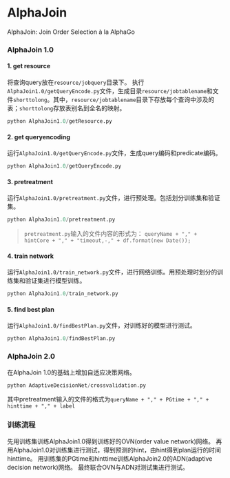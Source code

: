 # AlphaJoin
AlphaJoin: Join Order Selection à la AlphaGo

### AlphaJoin 1.0 
#### 1. get resource
将查询query放在```resource/jobquery```目录下。
执行```AlphaJoin1.0/getQueryEncode.py```文件，生成目录```resource/jobtablename```和文件```shorttolong```。其中，```resource/jobtablename```目录下存放每个查询中涉及的表；```shorttolong```存放表别名到全名的映射。
``` python
python AlphaJoin1.0/getResource.py
```

#### 2. get queryencoding
运行```AlphaJoin1.0/getQueryEncode.py```文件，生成query编码和predicate编码。
``` python 
python AlphaJoin1.0/getQueryEncode.py
```

#### 3. pretreatment
运行```AlphaJoin1.0/pretreatment.py```文件，进行预处理。包括划分训练集和验证集。
``` python
python AlphaJoin1.0/pretreatment.py
```
> ```pretreatment.py```输入的文件内容的形式为： ```queryName + "," + hintCore + "," + "timeout,-," + df.format(new Date());```

#### 4. train network
运行```AlphaJoin1.0/train_network.py```文件，进行网络训练。用预处理时划分的训练集和验证集进行模型训练。
``` python
python AlphaJoin1.0/train_network.py
```

#### 5. find best plan 
运行```AlphaJoin1.0/findBestPlan.py```文件，对训练好的模型进行测试。
``` python
python AlphaJoin1.0/findBestPlan.py
```

### AlphaJoin 2.0

在AlphaJoin 1.0的基础上增加自适应决策网络。
``` python 
python AdaptiveDecisionNet/crossvalidation.py
```
其中pretreatment输入的文件的格式为``` queryName + "," + PGtime + "," + hinttime + "," + label ```

### 训练流程
先用训练集训练AlphaJoin1.0得到训练好的OVN(order value network)网络。
再用AlphaJoin1.0对训练集进行测试，得到预测的hint，由hint得到plan运行的时间hinttime。
用训练集的PGtime和hinttime训练AlphaJoin2.0的ADN(adaptive decision network)网络。
最终联合OVN与ADN对测试集进行测试。
